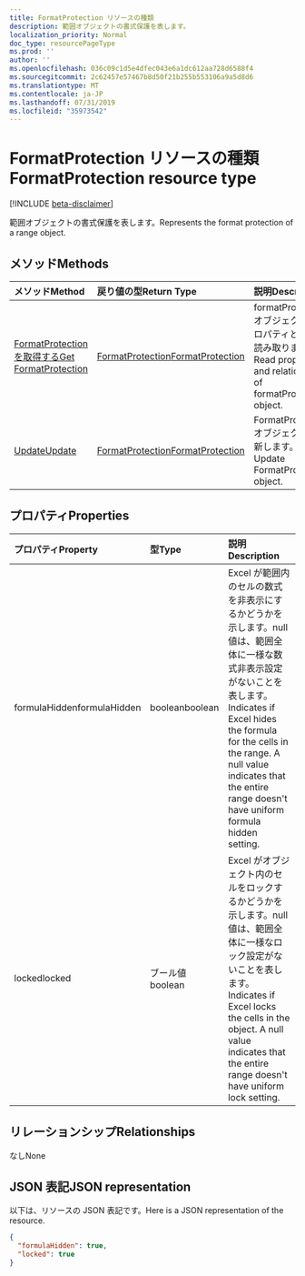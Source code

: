 ```yaml
---
title: FormatProtection リソースの種類
description: 範囲オブジェクトの書式保護を表します。
localization_priority: Normal
doc_type: resourcePageType
ms.prod: ''
author: ''
ms.openlocfilehash: 036c09c1d5e4dfec043e6a1dc612aa728d6588f4
ms.sourcegitcommit: 2c62457e57467b8d50f21b255b553106a9a5d8d6
ms.translationtype: MT
ms.contentlocale: ja-JP
ms.lasthandoff: 07/31/2019
ms.locfileid: "35973542"
---
```

# <a name="formatprotection-resource-type"></a><span data-ttu-id="5c423-103">FormatProtection リソースの種類</span><span class="sxs-lookup"><span data-stu-id="5c423-103">FormatProtection resource type</span></span>

[!INCLUDE [beta-disclaimer](../../includes/beta-disclaimer.md)]

<span data-ttu-id="5c423-104">範囲オブジェクトの書式保護を表します。</span><span class="sxs-lookup"><span data-stu-id="5c423-104">Represents the format protection of a range object.</span></span>


## <a name="methods"></a><span data-ttu-id="5c423-105">メソッド</span><span class="sxs-lookup"><span data-stu-id="5c423-105">Methods</span></span>

| <span data-ttu-id="5c423-106">メソッド</span><span class="sxs-lookup"><span data-stu-id="5c423-106">Method</span></span>           | <span data-ttu-id="5c423-107">戻り値の型</span><span class="sxs-lookup"><span data-stu-id="5c423-107">Return Type</span></span>    |<span data-ttu-id="5c423-108">説明</span><span class="sxs-lookup"><span data-stu-id="5c423-108">Description</span></span>|
|:---------------|:--------|:----------|
|[<span data-ttu-id="5c423-109">FormatProtection を取得する</span><span class="sxs-lookup"><span data-stu-id="5c423-109">Get FormatProtection</span></span>](../api/formatprotection-get.md) | [<span data-ttu-id="5c423-110">FormatProtection</span><span class="sxs-lookup"><span data-stu-id="5c423-110">FormatProtection</span></span>](formatprotection.md) |<span data-ttu-id="5c423-111">formatProtection オブジェクトのプロパティと関係を読み取ります。</span><span class="sxs-lookup"><span data-stu-id="5c423-111">Read properties and relationships of formatProtection object.</span></span>|
|[<span data-ttu-id="5c423-112">Update</span><span class="sxs-lookup"><span data-stu-id="5c423-112">Update</span></span>](../api/formatprotection-update.md) | [<span data-ttu-id="5c423-113">FormatProtection</span><span class="sxs-lookup"><span data-stu-id="5c423-113">FormatProtection</span></span>](formatprotection.md)  |<span data-ttu-id="5c423-114">FormatProtection オブジェクトを更新します。</span><span class="sxs-lookup"><span data-stu-id="5c423-114">Update FormatProtection object.</span></span> |

## <a name="properties"></a><span data-ttu-id="5c423-115">プロパティ</span><span class="sxs-lookup"><span data-stu-id="5c423-115">Properties</span></span>
| <span data-ttu-id="5c423-116">プロパティ</span><span class="sxs-lookup"><span data-stu-id="5c423-116">Property</span></span>     | <span data-ttu-id="5c423-117">型</span><span class="sxs-lookup"><span data-stu-id="5c423-117">Type</span></span>   |<span data-ttu-id="5c423-118">説明</span><span class="sxs-lookup"><span data-stu-id="5c423-118">Description</span></span>|
|:---------------|:--------|:----------|
|<span data-ttu-id="5c423-119">formulaHidden</span><span class="sxs-lookup"><span data-stu-id="5c423-119">formulaHidden</span></span>|<span data-ttu-id="5c423-120">boolean</span><span class="sxs-lookup"><span data-stu-id="5c423-120">boolean</span></span>|<span data-ttu-id="5c423-p101">Excel が範囲内のセルの数式を非表示にするかどうかを示します。null 値は、範囲全体に一様な数式非表示設定がないことを表します。</span><span class="sxs-lookup"><span data-stu-id="5c423-p101">Indicates if Excel hides the formula for the cells in the range. A null value indicates that the entire range doesn't have uniform formula hidden setting.</span></span>|
|<span data-ttu-id="5c423-123">locked</span><span class="sxs-lookup"><span data-stu-id="5c423-123">locked</span></span>|<span data-ttu-id="5c423-124">ブール値</span><span class="sxs-lookup"><span data-stu-id="5c423-124">boolean</span></span>|<span data-ttu-id="5c423-p102">Excel がオブジェクト内のセルをロックするかどうかを示します。null 値は、範囲全体に一様なロック設定がないことを表します。</span><span class="sxs-lookup"><span data-stu-id="5c423-p102">Indicates if Excel locks the cells in the object. A null value indicates that the entire range doesn't have uniform lock setting.</span></span>|

## <a name="relationships"></a><span data-ttu-id="5c423-127">リレーションシップ</span><span class="sxs-lookup"><span data-stu-id="5c423-127">Relationships</span></span>
<span data-ttu-id="5c423-128">なし</span><span class="sxs-lookup"><span data-stu-id="5c423-128">None</span></span>


## <a name="json-representation"></a><span data-ttu-id="5c423-129">JSON 表記</span><span class="sxs-lookup"><span data-stu-id="5c423-129">JSON representation</span></span>

<span data-ttu-id="5c423-130">以下は、リソースの JSON 表記です。</span><span class="sxs-lookup"><span data-stu-id="5c423-130">Here is a JSON representation of the resource.</span></span>

<!-- {
  "blockType": "resource",
  "optionalProperties": [

  ],
  "@odata.type": "microsoft.graph.formatProtection"
}-->

```json
{
  "formulaHidden": true,
  "locked": true
}

```

<!-- uuid: 8fcb5dbc-d5aa-4681-8e31-b001d5168d79
2015-10-25 14:57:30 UTC -->
<!--
{
  "type": "#page.annotation",
  "description": "FormatProtection resource",
  "keywords": "",
  "section": "documentation",
  "tocPath": "",
  "suppressions": []
}
-->
